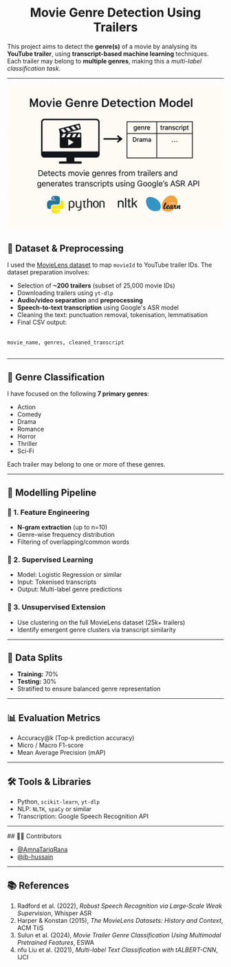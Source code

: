 <h1 align="center">Movie Genre Detection Using Trailers</h1>
<p>This project aims to detect the <strong>genre(s)</strong> of a movie by analysing its <strong>YouTube trailer</strong>, using <strong>transcript-based machine learning</strong> techniques. Each trailer may belong to <strong>multiple genres</strong>, making this a <em>multi-label classification task</em>.</p>

<hr />
<p align="center">
  <img src="movie-genre-detection-model.png" alt="Movie Genre Detection Model" >
</p>
<h2>📁 Dataset & Preprocessing</h2>

<p>I used the <a href="https://grouplens.org/datasets/movielens/" target="_blank">MovieLens dataset</a> to map <code>movieId</code> to YouTube trailer IDs. The dataset preparation involves:</p>

<ul>
  <li>Selection of <strong>~200 trailers</strong> (subset of 25,000 movie IDs)</li>
  <li>Downloading trailers using <code>yt-dlp</code></li>
  <li><strong>Audio/video separation</strong> and <strong>preprocessing</strong></li>
  <li><strong>Speech-to-text transcription</strong> using Google's ASR model</li>
  <li>Cleaning the text: punctuation removal, tokenisation, lemmatisation</li>
  <li>Final CSV output:</li>
</ul>

<pre>
<code>
movie_name, genres, cleaned_transcript
</code>
</pre>

<hr />

<h2>🎯 Genre Classification</h2>

<p>I have focused on the following <strong>7 primary genres</strong>:</p>

<ul>
  <li>Action</li>
  <li>Comedy</li>
  <li>Drama</li>
  <li>Romance</li>
  <li>Horror</li>
  <li>Thriller</li>
  <li>Sci-Fi</li>
</ul>

<p>Each trailer may belong to one or more of these genres.</p>

<hr />

<h2>🧠 Modelling Pipeline</h2>

<h3>🔹 1. Feature Engineering</h3>
<ul>
  <li><strong>N-gram extraction</strong> (up to n=10)</li>
  <li>Genre-wise frequency distribution</li>
  <li>Filtering of overlapping/common words</li>
</ul>

<h3>🔹 2. Supervised Learning</h3>
<ul>
  <li>Model: Logistic Regression or similar</li>
  <li>Input: Tokenised transcripts</li>
  <li>Output: Multi-label genre predictions</li>
</ul>

<h3>🔹 3. Unsupervised Extension</h3>
<ul>
  <li>Use clustering on the full MovieLens dataset (25k+ trailers)</li>
  <li>Identify emergent genre clusters via transcript similarity</li>
</ul>

<hr />

<h2>🧪 Data Splits</h2>
<ul>
  <li><strong>Training:</strong> 70%</li>
  <li><strong>Testing:</strong> 30%</li>
  <li>Stratified to ensure balanced genre representation</li>
</ul>

<hr />

<h2>📊 Evaluation Metrics</h2>
<ul>
  <li>Accuracy@k (Top-k prediction accuracy)</li>
  <li>Micro / Macro F1-score</li>
  <li>Mean Average Precision (mAP)</li>
</ul>

<hr />

<h2>🛠 Tools & Libraries</h2>
<ul>
  <li>Python, <code>scikit-learn</code>, <code>yt-dlp</code></li>
  <li>NLP: <code>NLTK</code>, <code>spaCy</code> or similar</li>
  <li>Transcription: Google Speech Recognition API</li>
</ul>

<hr />
## 👨‍💻 Contributors

- [@AmnaTariqRana](https://github.com/AmnaTariqRana)
- [@ib-hussain](https://github.com/ib-hussain)

---
<h2>📚 References</h2>
<ol>
  <li>Radford et al. (2022), <em>Robust Speech Recognition via Large‑Scale Weak Supervision</em>, Whisper ASR</li>
  <li>Harper & Konstan (2015), <em>The MovieLens Datasets: History and Context</em>, ACM TiiS</li>
  <li>Sulun et al. (2024), <em>Movie Trailer Genre Classification Using Multimodal Pretrained Features</em>, ESWA</li>
  <li>nfu Liu et al. (2021), <em>Multi-label Text Classification with tALBERT-CNN</em>, IJCI</li>
</ol>
